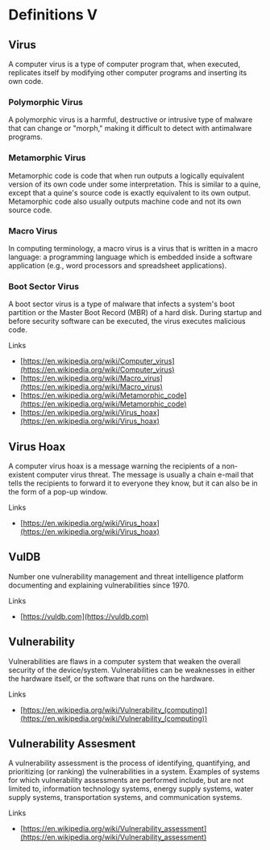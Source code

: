 # Definitions V

## Virus
A computer virus is a type of computer program that, when executed, replicates itself by modifying other computer programs and inserting its own code.

### Polymorphic Virus
A polymorphic virus is a harmful, destructive or intrusive type of malware that can change or "morph," making it difficult to detect with antimalware programs.

### Metamorphic Virus
Metamorphic code is code that when run outputs a logically equivalent version of its own code under some interpretation. This is similar to a quine, except that a quine's source code is exactly equivalent to its own output. Metamorphic code also usually outputs machine code and not its own source code.

### Macro Virus
In computing terminology, a macro virus is a virus that is written in a macro language: a programming language which is embedded inside a software application (e.g., word processors and spreadsheet applications).

### Boot Sector Virus
A boot sector virus is a type of malware that infects a system's boot partition or the Master Boot Record (MBR) of a hard disk.
During startup and before security software can be executed, the virus executes malicious code.

Links
- [https://en.wikipedia.org/wiki/Computer_virus](https://en.wikipedia.org/wiki/Computer_virus)
- [https://en.wikipedia.org/wiki/Macro_virus](https://en.wikipedia.org/wiki/Macro_virus)
- [https://en.wikipedia.org/wiki/Metamorphic_code](https://en.wikipedia.org/wiki/Metamorphic_code)
- [https://en.wikipedia.org/wiki/Virus_hoax](https://en.wikipedia.org/wiki/Virus_hoax)

## Virus Hoax
A computer virus hoax is a message warning the recipients of a non-existent computer virus threat.
The message is usually a chain e-mail that tells the recipients to forward it to everyone they know, but it can also be in the form of a pop-up window.

Links
- [https://en.wikipedia.org/wiki/Virus_hoax](https://en.wikipedia.org/wiki/Virus_hoax)

## VulDB
Number one vulnerability management and threat intelligence platform documenting and explaining vulnerabilities since 1970.

Links
- [https://vuldb.com](https://vuldb.com)

## Vulnerability
Vulnerabilities are flaws in a computer system that weaken the overall security of the device/system.
Vulnerabilities can be weaknesses in either the hardware itself, or the software that runs on the hardware.

Links
- [https://en.wikipedia.org/wiki/Vulnerability_(computing)](https://en.wikipedia.org/wiki/Vulnerability_(computing))

## Vulnerability Assesment
A vulnerability assessment is the process of identifying, quantifying, and prioritizing (or ranking) the vulnerabilities in a system.
Examples of systems for which vulnerability assessments are performed include, but are not limited to, information technology systems, energy supply systems, water supply systems, transportation systems, and communication systems.

Links
- [https://en.wikipedia.org/wiki/Vulnerability_assessment](https://en.wikipedia.org/wiki/Vulnerability_assessment)
